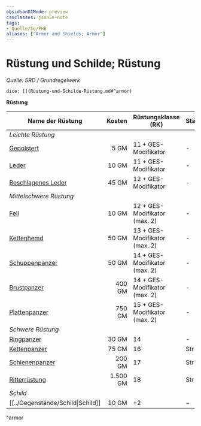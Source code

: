```yaml
---
obsidianUIMode: preview
cssclasses: json5e-note
tags:
- Quelle/5e/PHB
aliases: ["Armor and Shields; Armor"]
---
```

# Rüstung und Schilde; Rüstung
*Quelle: SRD / Grundregelwerk*

`dice: [](Rüstung-und-Schilde-Rüstung.md#^armor)`

**Rüstung**

| Name der Rüstung                               |   Kosten | Rüstungsklasse (RK)           | Stärke | Schleichen |  Gewicht |
| ---------------------------------------------- | --------:| ----------------------------- | ------ | ---------- | --------:|
| *Leichte Rüstung*                              |          |                               |        |            |          |
| [Gepolstert](../Gegenstände/Gepolsterte%20Lederrüstung.md)                  |     5 GM | 11 + GES-Modifikator          | -      | Nachteil   |  4,0 kg. |
| [Leder](../Gegenstände/Lederrüstung.md)                       |    10 GM | 11 + GES-Modifikator          | -      | -          |  5,0 kg. |
| [Beschlagenes Leder](../Gegenstände/Beschlagene%20Lederrüstung.md) |    45 GM | 12 + GES-Modifikator          | -      | -          |  6,5 kg. |
| *Mittelschwere Rüstung*                        |          |                               |        |            |          |
| [Fell](../Gegenstände/Fellrüstung.md)                          |    10 GM | 12 + GES-Modifikator (max. 2) | -      | -          |  6,0 kg. |
| [Kettenhemd](../Gegenstände/Kettenhemd.md)                    |    50 GM | 13 + GES-Modifikator (max. 2) | -      | -          | 10,0 kg. |
| [Schuppenpanzer](../Gegenstände/scale-mail.md)                |    50 GM | 14 + GES-Modifikator (max. 2) | -      | Nachteil   | 22,5 kg. |
| [Brustpanzer](../Gegenstände/Brustpanzer.md)                  |   400 GM | 14 + GES-Modifikator (max. 2) | -      | -          | 10,0 kg. |
| [Plattenpanzer](../Gegenstände/half-plate-armor.md)           |   750 GM | 15 + GES-Modifikator (max. 2) | -      | Nachteil   | 20,0 kg. |
| *Schwere Rüstung*                              |          |                               |        |            |          |
| [Ringpanzer](../Gegenstände/ring-mail.md)                     |    30 GM | 14                            | -      | Nachteil   | 20,0 kg. |
| [Kettenpanzer](../Gegenstände/Kettenpanzer.md)                |    75 GM | 16                            | Str 13 | Nachteil   | 27,5 kg. |
| [Schienenpanzer](../Gegenstände/splint-armor.md)              |   200 GM | 17                            | Str 15 | Nachteil   | 30,0 kg. |
| [Ritterrüstung](../Gegenstände/plate-armor.md)                | 1.500 GM | 18                            | Str 15 | Nachteil   | 32,5 kg. |
| *Schild*                                       |          |                               |        |            |          |
| [[../Gegenstände/Schild\|Schild]]                            |    10 GM | +2                            | −      | −          |     3 kg |
^armor